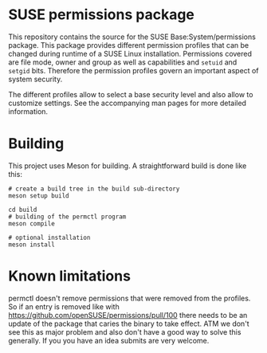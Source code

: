 # SUSE permissions package

This repository contains the source for the SUSE Base:System/permissions
package. This package provides different permission profiles that can be
changed during runtime of a SUSE Linux installation. Permissions covered are
file mode, owner and group as well as capabilities and `setuid` and `setgid`
bits. Therefore the permission profiles govern an important aspect of system
security.

The different profiles allow to select a base security level and also allow to
customize settings. See the accompanying man pages for more detailed
information.

# Building

This project uses Meson for building. A straightforward build is done like
this:

    # create a build tree in the build sub-directory
    meson setup build

    cd build
    # building of the permctl program
    meson compile

    # optional installation
    meson install

# Known limitations

permctl doesn't remove permissions that were removed from the profiles. So if
an entry is removed like with https://github.com/openSUSE/permissions/pull/100
there needs to be an update of the package that caries the binary to take
effect. ATM we don't see this as major problem and also don't have a good way
to solve this generally. If you you have an idea submits are very welcome.
